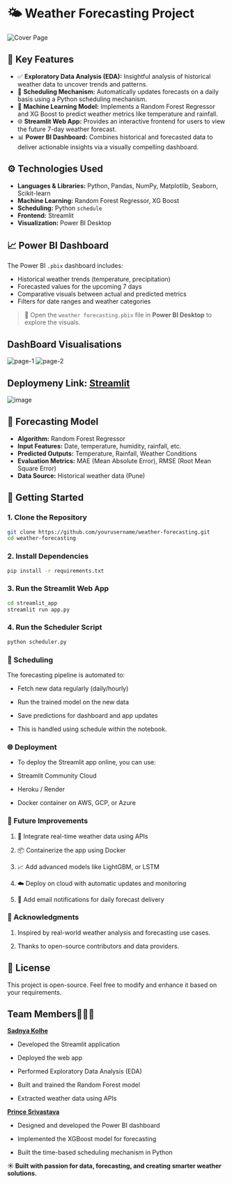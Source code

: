 # 🌤️ Weather Forecasting Project
![Cover Page](https://github.com/user-attachments/assets/ce29e5f7-6560-447c-9132-df28701f2bee)

## 📌 Key Features

- ✅ **Exploratory Data Analysis (EDA):** Insightful analysis of historical weather data to uncover trends and patterns.
- 🔁 **Scheduling Mechanism:** Automatically updates forecasts on a daily basis using a Python scheduling mechanism.
- 🤖 **Machine Learning Model:** Implements a Random Forest Regressor and XG Boost to predict weather metrics like temperature and rainfall.
- 🌐 **Streamlit Web App:** Provides an interactive frontend for users to view the future 7-day weather forecast.
- 📊 **Power BI Dashboard:** Combines historical and forecasted data to deliver actionable insights via a visually compelling dashboard.

## ⚙️ Technologies Used

- **Languages & Libraries:** Python, Pandas, NumPy, Matplotlib, Seaborn, Scikit-learn
- **Machine Learning:** Random Forest Regressor, XG Boost
- **Scheduling:** Python `schedule`
- **Frontend:** Streamlit
- **Visualization:** Power BI Desktop

## 📈 Power BI Dashboard

The Power BI `.pbix` dashboard includes:

- Historical weather trends (temperature, precipitation)
- Forecasted values for the upcoming 7 days
- Comparative visuals between actual and predicted metrics
- Filters for date ranges and weather categories

> 📌 Open the `weather forecasting.pbix` file in **Power BI Desktop** to explore the visuals.

## DashBoard Visualisations
![page-1](https://github.com/user-attachments/assets/6968a0d0-4170-458a-b36e-a7c33f87d15c)
![page-2](https://github.com/user-attachments/assets/5c23cb7d-cca9-49b1-9def-0d7e59f26530)

## Deploymeny Link: [Streamlit](https://hackthonweatherforcast-6zobobkd2vee42ljb2wkpt.streamlit.app/)
![image](https://github.com/user-attachments/assets/ff609ca4-bc0f-4ec0-8297-4e33456daeba)


## 🔮 Forecasting Model

- **Algorithm:** Random Forest Regressor
- **Input Features:** Date, temperature, humidity, rainfall, etc.
- **Predicted Outputs:** Temperature, Rainfall, Weather Conditions
- **Evaluation Metrics:** MAE (Mean Absolute Error), RMSE (Root Mean Square Error)
- **Data Source:** Historical weather data (Pune)

## 🚀 Getting Started

### 1. Clone the Repository

```bash
git clone https://github.com/yourusername/weather-forecasting.git
cd weather-forecasting
```

### 2. Install Dependencies

```bash
pip install -r requirements.txt
```

### 3. Run the Streamlit Web App

```bash
cd streamlit_app
streamlit run app.py
```

### 4. Run the Scheduler Script

```bash
python scheduler.py
```

### 📅 Scheduling
The forecasting pipeline is automated to:

- Fetch new data regularly (daily/hourly)

- Run the trained model on the new data

- Save predictions for dashboard and app updates

- This is handled using schedule  within the notebook.

### 🌐 Deployment
- To deploy the Streamlit app online, you can use:

- Streamlit Community Cloud

- Heroku / Render

- Docker container on AWS, GCP, or Azure

### 🔧 Future Improvements
1. 🔄 Integrate real-time weather data using APIs

2. 📦 Containerize the app using Docker

3. 📈 Add advanced models like LightGBM, or LSTM

4. ☁️ Deploy on cloud with automatic updates and monitoring

5. 📧 Add email notifications for daily forecast delivery

### 🙌 Acknowledgments
1. Inspired by real-world weather analysis and forecasting use cases.

2. Thanks to open-source contributors and data providers.

## 📜 **License**

This project is open-source. Feel free to modify and enhance it based on your requirements.

## **Team Members**👤🤝👥
**[Sadnya Kolhe](https://github.com/Sadnya20)** 

- Developed the Streamlit application

- Deployed the web app

- Performed Exploratory Data Analysis (EDA)

- Built and trained the Random Forest model

- Extracted weather data using APIs

**[Prince Srivastava](https://github.com/PrinceSrivastava182)**

- Designed and developed the Power BI dashboard

- Implemented the XGBoost model for forecasting

- Built the time-based scheduling mechanism in Python



**☀️ Built with passion for data, forecasting, and creating smarter weather solutions.**
